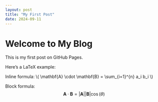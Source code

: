 ```yaml
---
layout: post
title: "My First Post"
date: 2024-09-11
---
```


# Welcome to My Blog

This is my first post on GitHub Pages.

Here’s a LaTeX example:

Inline formula: \\( \mathbf{A} \cdot \mathbf{B} = \sum_{i=1}^{n} a_i b_i \\)

Block formula:
$$
\mathbf{A} \cdot \mathbf{B} = |\mathbf{A}| |\mathbf{B}| \cos(\theta)
$$
